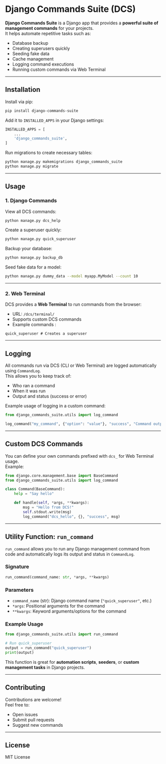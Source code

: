 # Django Commands Suite (DCS)

**Django Commands Suite** is a Django app that provides a **powerful suite of management commands** for your projects.  
It helps automate repetitive tasks such as:

- Database backup
- Creating superusers quickly
- Seeding fake data
- Cache management
- Logging command executions
- Running custom commands via Web Terminal

---

## Installation

Install via pip:

```bash
pip install django-commands-suite
```

Add it to `INSTALLED_APPS` in your Django settings:

```python
INSTALLED_APPS = [
    ...
    'django_commands_suite',
]
```

Run migrations to create necessary tables:

```bash
python manage.py makemigrations django_commands_suite
python manage.py migrate
```

---

## Usage

### 1. Django Commands

View all DCS commands:

```bash
python manage.py dcs_help
```

Create a superuser quickly:

```bash
python manage.py quick_superuser
```

Backup your database:

```bash
python manage.py backup_db
```

Seed fake data for a model:

```bash
python manage.py dummy_data --model myapp.MyModel --count 10
```

---

### 2. Web Terminal

DCS provides a **Web Terminal** to run commands from the browser:

- URL: `/dcs/terminal/`
- Supports custom DCS commands  
- Example commands :

```text
quick_superuser # Creates a superuser
```

---

## Logging

All commands run via DCS (CLI or Web Terminal) are logged automatically using `CommandLog`.  
This allows you to keep track of:

- Who ran a command
- When it was run
- Output and status (success or error)

Example usage of logging in a custom command:

```python
from django_commands_suite.utils import log_command

log_command("my_command", {"option": "value"}, "success", "Command output here")
```

---

## Custom DCS Commands

You can define your own commands prefixed with `dcs_` for Web Terminal usage.  
Example:

```python
from django.core.management.base import BaseCommand
from django_commands_suite.utils import log_command

class Command(BaseCommand):
    help = "Say hello"

    def handle(self, *args, **kwargs):
        msg = "Hello from DCS!"
        self.stdout.write(msg)
        log_command("dcs_hello", {}, "success", msg)
```

---

## Utility Function: `run_command`

`run_command` allows you to run any Django management command from code and automatically logs its output and status in `CommandLog`.

### Signature

```python
run_command(command_name: str, *args, **kwargs)
```

### Parameters

- `command_name` (str): Django command name (`"quick_superuser"`, etc.)
- `*args`: Positional arguments for the command
- `**kwargs`: Keyword arguments/options for the command

### Example Usage

```python
from django_commands_suite.utils import run_command

# Run quick_superuser
output = run_command("quick_superuser")
print(output)

```

This function is great for **automation scripts**, **seeders**, or **custom management tasks** in Django projects.

---





## Contributing

Contributions are welcome!  
Feel free to:

- Open issues
- Submit pull requests
- Suggest new commands

---

## License

MIT License

